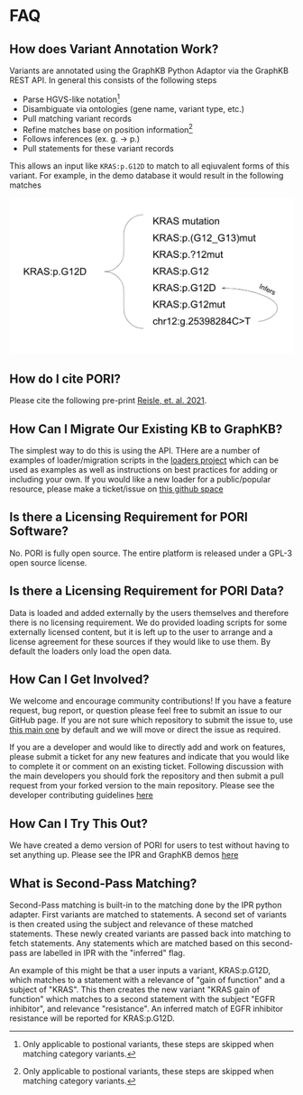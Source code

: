 # FAQ

## How does Variant Annotation Work?

Variants are annotated using the GraphKB Python Adaptor via the GraphKB REST API. In general this
consists of the following steps

- Parse HGVS-like notation[^1]
- Disambiguate via ontologies (gene name, variant type, etc.)
- Pull matching variant records
- Refine matches base on position information[^1]
- Follows inferences (ex. g. -> p.)
- Pull statements for these variant records

[^1]: Only applicable to postional variants, these steps are skipped when matching category variants.

This allows an input like `KRAS:p.G12D` to match to all eqiuvalent forms of this variant. For example,
in the demo database it would result in the following matches

![kras matching](./images/kras_variant_matching.png)

## How do I cite PORI?

Please cite the following pre-print [Reisle, et. al. 2021](https://www.biorxiv.org/content/10.1101/2021.04.13.439667v1).

## How Can I Migrate Our Existing KB to GraphKB?

The simplest way to do this is using the API. THere are a number of examples of loader/migration
scripts in the [loaders project](https://github.com/bcgsc/pori_graphkb_loader) which can be used as
examples as well as instructions on  best practices for adding or including your own. If you would like
a new loader for a public/popular resource, please make a ticket/issue on [this github space](https://github.com/bcgsc/pori_graphkb_loader/issues)

## Is there a Licensing Requirement for PORI Software?

No. PORI is fully open source. The entire platform is released under a GPL-3 open source license.

## Is there a Licensing Requirement for PORI Data?

Data is loaded and added externally by the users themselves and therefore there is no licensing requirement.
We do provided loading scripts for some externally licensed content, but it is left up to the user
to arrange and a license agreement for these sources if they would like to use them. By default the
loaders only load the open data.

## How Can I Get Involved?

We welcome and encourage community contributions! If you have a feature request, bug report, or question please feel free to submit an issue to our GitHub page. If you are not sure which repository to submit the issue to, use [this main one](https://github.com/bcgsc/pori/issues) by default and we will move or direct the issue as required.

If you are a developer and would like to directly add and work on features, please submit a ticket
for any new features and indicate that you would like to complete it or comment on an existing ticket.
Following discussion with the main developers you should fork the repository and then submit a pull request
from your forked version to the main repository. Please see the developer contributing guidelines [here](./developer_reference/contributing.md)

## How Can I Try This Out?

We have created a demo version of PORI for users to test without having to set anything up. Please
see the IPR and GraphKB demos [here](https://pori-demo.bcgsc.ca)

## What is Second-Pass Matching?

Second-Pass matching is built-in to the matching done by the IPR python adapter. First variants are matched to statements. A second set of variants is then created using the subject and relevance of these matched statements. These newly created variants are passed back into matching to fetch statements. Any statements which are matched based on this second-pass are labelled in IPR with the "inferred" flag.

An example of this might be that a user inputs a variant, KRAS:p.G12D, which matches to a statement with a relevance of "gain of function" and a subject of "KRAS". This then creates the new variant "KRAS gain of function" which matches to a second statement with the subject "EGFR inhibitor", and relevance "resistance". An inferred match of EGFR inhibitor resistance will be reported for KRAS:p.G12D.

